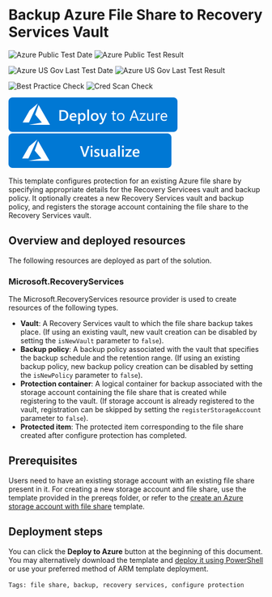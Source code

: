 # Backup Azure File Share to Recovery Services Vault

![Azure Public Test Date](https://azurequickstartsservice.blob.core.windows.net/badges/101-recovery-services-backup-file-share/PublicLastTestDate.svg)
![Azure Public Test Result](https://azurequickstartsservice.blob.core.windows.net/badges/101-recovery-services-backup-file-share/PublicDeployment.svg)

![Azure US Gov Last Test Date](https://azurequickstartsservice.blob.core.windows.net/badges/101-recovery-services-backup-file-share/FairfaxLastTestDate.svg)
![Azure US Gov Last Test Result](https://azurequickstartsservice.blob.core.windows.net/badges/101-recovery-services-backup-file-share/FairfaxDeployment.svg)

![Best Practice Check](https://azurequickstartsservice.blob.core.windows.net/badges/101-recovery-services-backup-file-share/BestPracticeResult.svg)
![Cred Scan Check](https://azurequickstartsservice.blob.core.windows.net/badges/101-recovery-services-backup-file-share/CredScanResult.svg)

[![Deploy To Azure](https://raw.githubusercontent.com/Azure/azure-quickstart-templates/master/1-CONTRIBUTION-GUIDE/images/deploytoazure.svg?sanitize=true)](https://portal.azure.com/#create/Microsoft.Template/uri/https%3A%2F%2Fraw.githubusercontent.com%2FAzure%2Fazure-quickstart-templates%2Fmaster%2F101-recovery-services-backup-file-share%2Fazuredeploy.json)
[![Visualize](https://raw.githubusercontent.com/Azure/azure-quickstart-templates/master/1-CONTRIBUTION-GUIDE/images/visualizebutton.svg?sanitize=true)](http://armviz.io/#/?load=https%3A%2F%2Fraw.githubusercontent.com%2FAzure%2Fazure-quickstart-templates%2Fmaster%2F101-recovery-services-backup-file-share%2Fazuredeploy.json)

This template configures protection for an existing Azure file share by specifying appropriate details for the Recovery Servicees vault and backup policy. It optionally creates a new Recovery Services vault and backup policy, and registers the storage account containing the file share to the Recovery Services vault.

## Overview and deployed resources

The following resources are deployed as part of the solution.

### Microsoft.RecoveryServices

The Microsoft.RecoveryServices resource provider is used to create resources of the following types.

+ **Vault**: A Recovery Services vault to which the file share backup takes place. (If using an existing vault, new vault creation can be disabled by setting the ``isNewVault`` parameter to ``false``).
+ **Backup policy**: A backup policy associated with the vault that specifies the backup schedule and the retention range. (If using an existing backup policy, new backup policy creation can be disabled by setting the ``isNewPolicy`` parameter to ``false``).
+ **Protection container**: A logical container for backup associated with the storage account containing the file share that is created while registering to the vault. (If storage account is already registered to the vault, registration can be skipped by setting the ``registerStorageAccount`` parameter to ``false``).
+ **Protected item**: The protected item corresponding to the file share created after configure protection has completed.

## Prerequisites

Users need to have an existing storage account with an existing file share present in it. For creating a new storage account and file share, use the template provided in the prereqs folder, or refer to the [create an Azure storage account with file share](https://github.com/Azure/azure-quickstart-templates/tree/master/101-storage-file-share) template.

## Deployment steps

You can click the **Deploy to Azure** button at the beginning of this document. You may alternatively download the template and [deploy it using PowerShell](https://docs.microsoft.com/en-us/azure/azure-resource-manager/templates/deploy-powershell#deploy-local-template) or use your preferred method of ARM template deployment.

`Tags: file share, backup, recovery services, configure protection`